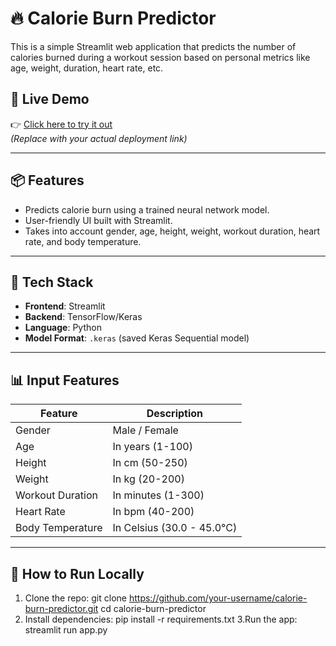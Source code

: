 # 🔥 Calorie Burn Predictor 

This is a simple Streamlit web application that predicts the number of calories burned during a workout session based on personal metrics like age, weight, duration, heart rate, etc.

## 🚀 Live Demo
👉 [Click here to try it out](https://your-username.streamlit.app)  
_(Replace with your actual deployment link)_

---

## 📦 Features

- Predicts calorie burn using a trained neural network model.
- User-friendly UI built with Streamlit.
- Takes into account gender, age, height, weight, workout duration, heart rate, and body temperature.

---

## 🧠 Tech Stack

- **Frontend**: Streamlit
- **Backend**: TensorFlow/Keras
- **Language**: Python
- **Model Format**: `.keras` (saved Keras Sequential model)

---

## 📊 Input Features

| Feature           | Description                        |
|-------------------|------------------------------------|
| Gender            | Male / Female                      |
| Age               | In years (1-100)                   |
| Height            | In cm (50-250)                     |
| Weight            | In kg (20-200)                     |
| Workout Duration  | In minutes (1-300)                 |
| Heart Rate        | In bpm (40-200)                    |
| Body Temperature  | In Celsius (30.0 - 45.0°C)         |

---

## 🧪 How to Run Locally

1. Clone the repo:
   git clone https://github.com/your-username/calorie-burn-predictor.git
   cd calorie-burn-predictor
2. Install dependencies:
    pip install -r requirements.txt
3.Run the app:
    streamlit run app.py
